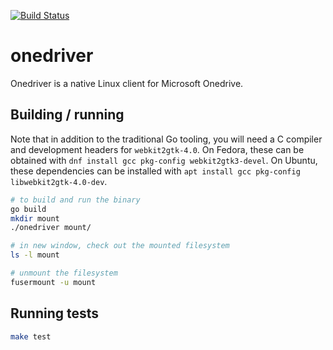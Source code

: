 [![Build Status](https://travis-ci.org/jstaf/onedriver.svg?branch=master)](https://travis-ci.org/jstaf/onedriver)

onedriver
======================================

Onedriver is a native Linux client for Microsoft Onedrive.

## Building / running

Note that in addition to the traditional Go tooling, you will need a C
compiler and development headers for `webkit2gtk-4.0`. On Fedora, these can be
obtained with `dnf install gcc pkg-config webkit2gtk3-devel`. On Ubuntu, these
dependencies can be installed with
`apt install gcc pkg-config libwebkit2gtk-4.0-dev`.

```bash
# to build and run the binary
go build
mkdir mount
./onedriver mount/

# in new window, check out the mounted filesystem
ls -l mount

# unmount the filesystem
fusermount -u mount
```

## Running tests

```bash
make test
```
